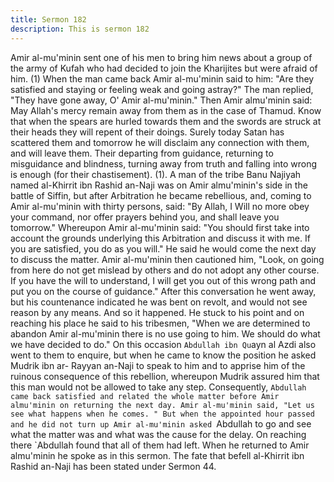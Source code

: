 ```yaml
---
title: Sermon 182
description: This is sermon 182
---
```


Amir al-mu'minin sent one of his men to bring him news about a group of the army of Kufah
who had decided to join the Kharijites but were afraid of him. (1) When the man came back
Amir al-mu'minin said to him: "Are they satisfied and staying or feeling weak and going
astray?" The man replied, "They have gone away, O' Amir al-mu'minin." Then Amir almu'minin
said:
May Allah's mercy remain away from them as in the case of Thamud. Know that when the
spears are hurled towards them and the swords are struck at their heads they will repent of
their doings.
Surely today Satan has scattered them and tomorrow he will disclaim any connection with
them, and will leave them. Their departing from guidance, returning to misguidance and
blindness, turning away from truth and falling into wrong is enough (for their chastisement).
(1). A man of the tribe Banu Najiyah named al-Khirrit ibn Rashid an-Naji was on Amir almu'minin's
side in the battle of Siffin, but after Arbitration he became rebellious, and, coming
to Amir al-mu'minin with thirty persons, said: "By Allah, I Will no more obey your command,
nor offer prayers behind you, and shall leave you tomorrow." Whereupon Amir al-mu'minin
said: "You should first take into account the grounds underlying this Arbitration and discuss it
with me.
If you are satisfied, you do as you will." He said he would come the next day to discuss the
matter. Amir al-mu'minin then cautioned him, "Look, on going from here do not get mislead by
others and do not adopt any other course. If you have the will to understand, I will get you out
of this wrong path and put you on the course of guidance." After this conversation he went
away, but his countenance indicated he was bent on revolt, and would not see reason by any
means.
And so it happened. He stuck to his point and on reaching his place he said to his tribesmen,
"When we are determined to abandon Amir al-mu'minin there is no use going to him. We
should do what we have decided to do." On this occasion `Abdullah ibn Qu`ayn al Azdi also
went to them to enquire, but when he came to know the position he asked Mudrik ibn ar-
Rayyan an-Naji to speak to him and to apprise him of the ruinous consequence of this
rebellion, whereupon Mudrik assured him that this man would not be allowed to take any step.
Consequently, `Abdullah came back satisfied and related the whole matter before Amir almu'minin
on returning the next day. Amir al-mu'minin said, "Let us see what happens when he
comes. " But when the appointed hour passed and he did not turn up Amir al-mu'minin asked
`Abdullah to go and see what the matter was and what was the cause for the delay. On
reaching there `Abdullah found that all of them had left. When he returned to Amir almu'minin
he spoke as in this sermon.
The fate that befell al-Khirrit ibn Rashid an-Naji has been stated under Sermon 44.